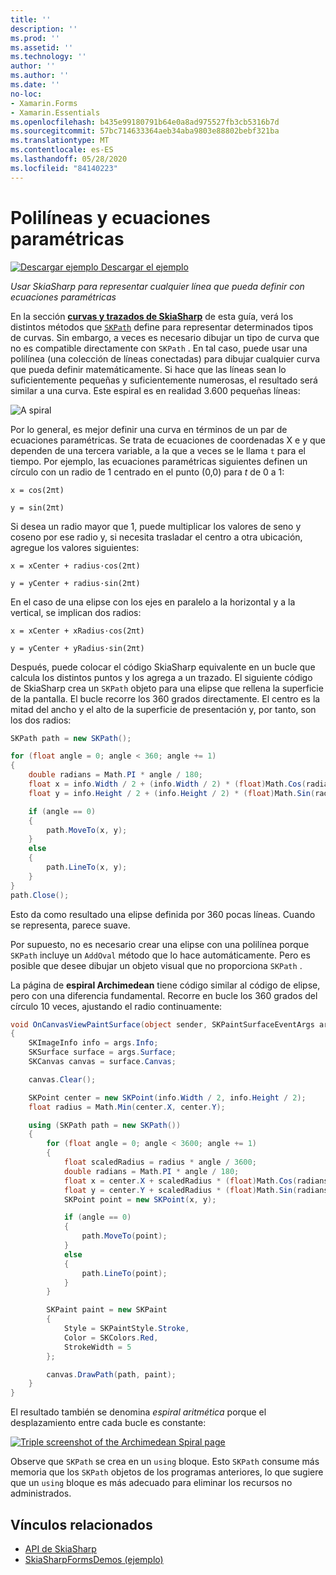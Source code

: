 ```yaml
---
title: ''
description: ''
ms.prod: ''
ms.assetid: ''
ms.technology: ''
author: ''
ms.author: ''
ms.date: ''
no-loc:
- Xamarin.Forms
- Xamarin.Essentials
ms.openlocfilehash: b435e99180791b64e0a8ad975527fb3cb5316b7d
ms.sourcegitcommit: 57bc714633364aeb34aba9803e88802bebf321ba
ms.translationtype: MT
ms.contentlocale: es-ES
ms.lasthandoff: 05/28/2020
ms.locfileid: "84140223"
---
```

# <a name="polylines-and-parametric-equations"></a>Polilíneas y ecuaciones paramétricas

[![Descargar ejemplo](~/media/shared/download.png) Descargar el ejemplo](https://docs.microsoft.com/samples/xamarin/xamarin-forms-samples/skiasharpforms-demos)

_Usar SkiaSharp para representar cualquier línea que pueda definir con ecuaciones paramétricas_

En la sección [**curvas y trazados de SkiaSharp**](../curves/index.md) de esta guía, verá los distintos métodos que [`SKPath`](xref:SkiaSharp.SKPath) define para representar determinados tipos de curvas. Sin embargo, a veces es necesario dibujar un tipo de curva que no es compatible directamente con `SKPath` . En tal caso, puede usar una polilínea (una colección de líneas conectadas) para dibujar cualquier curva que pueda definir matemáticamente. Si hace que las líneas sean lo suficientemente pequeñas y suficientemente numerosas, el resultado será similar a una curva. Este espiral es en realidad 3.600 pequeñas líneas:

![](polylines-images/spiralexample.png "A spiral")

Por lo general, es mejor definir una curva en términos de un par de ecuaciones paramétricas. Se trata de ecuaciones de coordenadas X e y que dependen de una tercera variable, a la que a veces se le llama `t` para el tiempo. Por ejemplo, las ecuaciones paramétricas siguientes definen un círculo con un radio de 1 centrado en el punto (0,0) para *t* de 0 a 1:

`x = cos(2πt)`

`y = sin(2πt)`

 Si desea un radio mayor que 1, puede multiplicar los valores de seno y coseno por ese radio y, si necesita trasladar el centro a otra ubicación, agregue los valores siguientes:

`x = xCenter + radius·cos(2πt)`

`y = yCenter + radius·sin(2πt)`

En el caso de una elipse con los ejes en paralelo a la horizontal y a la vertical, se implican dos radios:

`x = xCenter + xRadius·cos(2πt)`

`y = yCenter + yRadius·sin(2πt)`

Después, puede colocar el código SkiaSharp equivalente en un bucle que calcula los distintos puntos y los agrega a un trazado. El siguiente código de SkiaSharp crea un `SKPath` objeto para una elipse que rellena la superficie de la pantalla. El bucle recorre los 360 grados directamente. El centro es la mitad del ancho y el alto de la superficie de presentación y, por tanto, son los dos radios:

```csharp
SKPath path = new SKPath();

for (float angle = 0; angle < 360; angle += 1)
{
    double radians = Math.PI * angle / 180;
    float x = info.Width / 2 + (info.Width / 2) * (float)Math.Cos(radians);
    float y = info.Height / 2 + (info.Height / 2) * (float)Math.Sin(radians);

    if (angle == 0)
    {
        path.MoveTo(x, y);
    }
    else
    {
        path.LineTo(x, y);
    }
}
path.Close();
```

Esto da como resultado una elipse definida por 360 pocas líneas. Cuando se representa, parece suave.

Por supuesto, no es necesario crear una elipse con una polilínea porque `SKPath` incluye un `AddOval` método que lo hace automáticamente. Pero es posible que desee dibujar un objeto visual que no proporciona `SKPath` .

La página de **espiral Archimedean** tiene código similar al código de elipse, pero con una diferencia fundamental. Recorre en bucle los 360 grados del círculo 10 veces, ajustando el radio continuamente:

```csharp
void OnCanvasViewPaintSurface(object sender, SKPaintSurfaceEventArgs args)
{
    SKImageInfo info = args.Info;
    SKSurface surface = args.Surface;
    SKCanvas canvas = surface.Canvas;

    canvas.Clear();

    SKPoint center = new SKPoint(info.Width / 2, info.Height / 2);
    float radius = Math.Min(center.X, center.Y);

    using (SKPath path = new SKPath())
    {
        for (float angle = 0; angle < 3600; angle += 1)
        {
            float scaledRadius = radius * angle / 3600;
            double radians = Math.PI * angle / 180;
            float x = center.X + scaledRadius * (float)Math.Cos(radians);
            float y = center.Y + scaledRadius * (float)Math.Sin(radians);
            SKPoint point = new SKPoint(x, y);

            if (angle == 0)
            {
                path.MoveTo(point);
            }
            else
            {
                path.LineTo(point);
            }
        }

        SKPaint paint = new SKPaint
        {
            Style = SKPaintStyle.Stroke,
            Color = SKColors.Red,
            StrokeWidth = 5
        };

        canvas.DrawPath(path, paint);
    }
}
```

El resultado también se denomina *espiral aritmética* porque el desplazamiento entre cada bucle es constante:

[![](polylines-images/archimedeanspiral-small.png "Triple screenshot of the Archimedean Spiral page")](polylines-images/archimedeanspiral-large.png#lightbox "Triple screenshot of the Archimedean Spiral page")

Observe que `SKPath` se crea en un `using` bloque. Esto `SKPath` consume más memoria que los `SKPath` objetos de los programas anteriores, lo que sugiere que un `using` bloque es más adecuado para eliminar los recursos no administrados.

## <a name="related-links"></a>Vínculos relacionados

- [API de SkiaSharp](https://docs.microsoft.com/dotnet/api/skiasharp)
- [SkiaSharpFormsDemos (ejemplo)](https://docs.microsoft.com/samples/xamarin/xamarin-forms-samples/skiasharpforms-demos)
